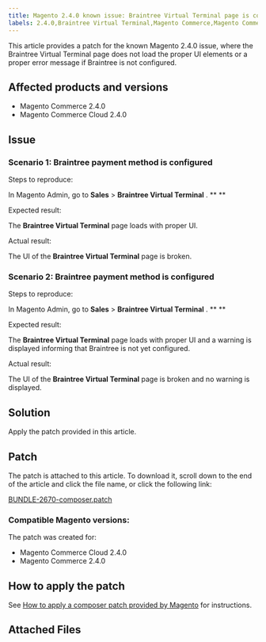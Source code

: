 ```yaml
---
title: Magento 2.4.0 known issue: Braintree Virtual Terminal page is corrupted
labels: 2.4.0,Braintree Virtual Terminal,Magento Commerce,Magento Commerce Cloud,known issues,patch,troubleshooting
---
```


This article provides a patch for the known Magento 2.4.0 issue, where the Braintree Virtual Terminal page does not load the proper UI elements or a proper error message if Braintree is not configured.

## Affected products and versions

* Magento Commerce 2.4.0
* Magento Commerce Cloud 2.4.0

## Issue

### Scenario 1: Braintree payment method is configured

 <span class="wysiwyg-underline">Steps to reproduce:</span> 

In Magento Admin, go to **Sales** > **Braintree Virtual Terminal** . ** ** 

 <span class="wysiwyg-underline">Expected result:</span> 

The **Braintree Virtual Terminal** page loads with proper UI.

 <span class="wysiwyg-underline">Actual result:</span> 

The UI of the **Braintree Virtual Terminal** page is broken.

### Scenario 2: Braintree payment method is configured

 <span class="wysiwyg-underline">Steps to reproduce:</span> 

In Magento Admin, go to **Sales** > **Braintree Virtual Terminal** . ** ** 

 <span class="wysiwyg-underline">Expected result:</span> 

The **Braintree Virtual Terminal** page loads with proper UI and a warning is displayed informing that Braintree is not yet configured.

 <span class="wysiwyg-underline">Actual result:</span> 

The UI of the **Braintree Virtual Terminal** page is broken and no warning is displayed.

## Solution

Apply the patch provided in this article.

## Patch

The patch is attached to this article. To download it, scroll down to the end of the article and click the file name, or click the following link:

 [BUNDLE-2670-composer.patch](https://support.magento.com/hc/en-us/article_attachments/360063914412/BUNDLE-2670-composer.patch) 

### Compatible Magento versions:

The patch was created for:

* Magento Commerce Cloud 2.4.0
* Magento Commerce 2.4.0

## How to apply the patch

See [How to apply a composer patch provided by Magento](https://support.magento.com/hc/en-us/articles/360028367731) for instructions.

## Attached Files
